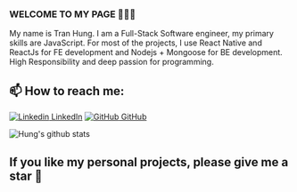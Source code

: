 ### WELCOME TO MY PAGE 👋👋👋
My name is Tran Hung. I am a Full-Stack Software engineer, my primary skills are JavaScript. For most of the projects, I use React Native and ReactJs for FE development and Nodejs + Mongoose for BE development. <br/>
High Responsibility and deep passion for programming.
## 📫 How to reach me: 

[![Linkedin](https://i.stack.imgur.com/gVE0j.png) LinkedIn](https://www.linkedin.com/in/tranhung-2612/) [![GitHub](https://i.stack.imgur.com/tskMh.png) GitHub](https://github.com/TranHungKT) 


![Hung's github stats](https://github-readme-stats-git-masterrstaa-rickstaa.vercel.app/api?username=TranHungKT&show_icons=true&theme=tokyonight&hide=contribs,prs,issues)

## If you like my personal projects, please give me a star :star_struck:	
